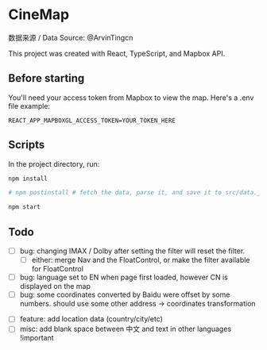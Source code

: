# CineMap

数据来源 / Data Source: @ArvinTingcn

This project was created with React, TypeScript, and Mapbox API.

## Before starting

You'll need your access token from Mapbox to view the map. Here's a .env file example:

```
REACT_APP_MAPBOXGL_ACCESS_TOKEN=YOUR_TOKEN_HERE
```

## Scripts

In the project directory, run:

```sh
npm install

# npm postinstall # fetch the data, parse it, and save it to src/data.json

npm start

```

## Todo

- [ ] bug: changing IMAX / Dolby after setting the filter will reset the filter.
  - [ ] either: merge Nav and the FloatControl, or make the filter available for FloatControl
- [ ] bug: language set to EN when page first loaded, however CN is displayed on the map
- [ ] bug: some coordinates converted by Baidu were offset by some numbers. should use some other address -> coordinates transformation
<!-- - [ ] feature: add more filters (15/70, 5/70, etc) -->
- [ ] feature: add location data (country/city/etc)
- [ ] misc: add blank space between 中文 and text in other languages !important

